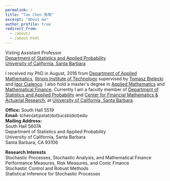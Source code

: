 ```yaml
---
permalink: /
title: "Tao Chen 陈陶"
excerpt: "About me"
author_profile: true
redirect_from: 
  - /about/
  - /about.html
---
```


Visting Assistant Professor  
[Department of Statistics and Applied Probability](http://www.pstat.ucsb.edu)  
[University of California, Santa Barbara](https://www.ucsb.edu)

I received my PhD in August, 2016 from [Department of Applied Mathematics](https://science.iit.edu/applied-mathematics), [Illinois Institute of Technology](https://web.iit.edu/) supervised by [Tomasz Bielecki](http://math.iit.edu/~bielecki/) and [Igor Cialenco](http://www.math.iit.edu/~igor/).
I also hold a master's degree in [Applied Mathematics](https://www.nju.edu.cn/EN/5047/list.htm) and [Mathematical Finance](https://science.iit.edu/mathematical-finance).
Currently I am a faculty member of [Department of Statistics and Applied Probability](http://www.pstat.ucsb.edu) and [Center for Financial Mathematics & Actuarial Research](http://www.pstat.ucsb.edu/cfmar/), at [University of California, Santa Barbara](https://www.ucsb.edu).

**Office:** South Hall 5519  
**Email:** tchen(at)pstat(dot)ucsb(dot)edu  
**Mailing Address:**  
South Hall 5607A  
Department of Statistics and Applied Probability  
University of California, Santa Barbara  
Santa Barbara, CA 93106

**Research Interests**  
Stochastic Processes, Stochastic Analysis, and Mathematical Finance  
Performance Measures, Risk Measures, and Conic Finance  
Stochastic Control and Robust Methods  
Statistical Inference for Stochastic Processes